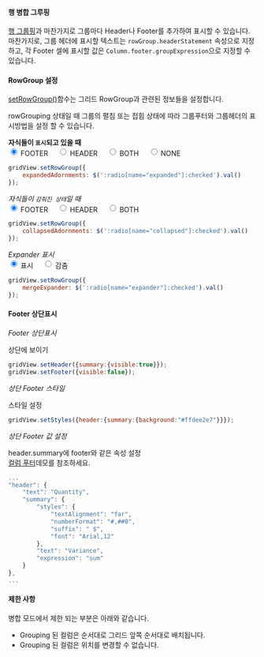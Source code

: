 #### 행 병합 그루핑

 [행 그룹핑](/demo/RowGroup/RowGrouping/)과 마찬가지로 그룹마다 Header나 Footer를 추가하여 표시할 수 있습니다.  
 마찬가지로, 그룹 헤더에 표시할 텍스트는 `rowGroup.headerStatement` 속성으로 지정하고, 각 Footer 셀에 표시할 값은 `Column.footer.groupExpression`으로 지정할 수 있습니다. 


#### RowGroup 설정

[setRowGroup()](http://help.realgrid.com/api/GridBase/setRowGroup/)함수는 그리드 RowGroup과 관련된 정보들을 설정합니다.  

rowGrouping 상태일 때 그룹의 펼침 또는 접힘 상태에 따라 그룹푸터와 그룹헤더의 표시방법을 설정 할 수 있습니다.

**자식들이 `표시`되고 있을 때**  
<input type="radio" name="expanded" value="footer" checked="checked">
<label style="vertical-align:middle">FOOTER</label>&nbsp;&nbsp;&nbsp;&nbsp;
<input type="radio" name="expanded" value="header">
<label style="vertical-align:middle">HEADER</label>&nbsp;&nbsp;&nbsp;&nbsp;
<input type="radio" name="expanded" value="both">
<label style="vertical-align:middle">BOTH</label>&nbsp;&nbsp;&nbsp;&nbsp;
<input type="radio" name="expanded" value="none">
<label style="vertical-align:middle">NONE</label>

```js
gridView.setRowGroup({
    expandedAdornments: $(':radio[name="expanded"]:checked').val()
});
```

*자식들이 `감춰진 상태`일 때*  
<input type="radio" name="collapsed" value="footer" checked="checked">
<label style="vertical-align:middle">FOOTER</label>&nbsp;&nbsp;&nbsp;&nbsp;
<input type="radio" name="collapsed" value="header">
<label style="vertical-align:middle">HEADER</label>&nbsp;&nbsp;&nbsp;&nbsp;
<input type="radio" name="collapsed" value="both">
<label style="vertical-align:middle">BOTH</label>


```js
gridView.setRowGroup({
    collapsedAdornments: $(':radio[name="collapsed"]:checked').val()
});
```

*Expander 표시*   
<input type="radio" name="expander" value="true" checked="checked">
<label style="vertical-align:middle">표시</label>&nbsp;&nbsp;&nbsp;&nbsp;
<input type="radio" name="expander" value="">
<label style="vertical-align:middle">감춤</label>


```js
gridView.setRowGroup({
    mergeExpander: $(':radio[name="expander"]:checked').val()
});
```

#### Footer 상단표시

*Footer 상단표시*

<a class="btn primary small round lowercase" id="btnSetSummary">상단에 보이기</a> 

```js
gridView.setHeader({summary:{visible:true}});
gridView.setFooter({visible:false});
```

*상단 Footer 스타일*

<a class="btn primary small round lowercase" id="btnSetSummaryStyles">스타일 설정</a> 

```js
gridView.setStyles({header:{summary:{background:"#ffdee2e7"}}});
```

*상단 Footer 값 설정*

header.summary에 footer와 같은 속성 설정   
[컬럼 푸터](http://demo.realgrid.com/HeaderAndFooter/ColumnFooter/)데모를 참조하세요.

```js
...
"header": {
    "text": "Quantity",
    "summary": {
        "styles": {
            "textAlignment": "far",
            "numberFormat": "#,##0",
            "suffix": " $",
            "font": "Arial,12"
        },
        "text": "Variance",
        "expression": "sum"
    }
},
...
```



#### 제한 사항

병합 모드에서 제한 되는 부분은 아래와 같습니다.  

* Grouping 된 컬럼은 순서대로 그리드 앞쪽 순서대로 배치됩니다.
* Grouping 된 컬럼은 위치를 변경할 수 없습니다.


<script>
$(":radio[name='expanded']").change(expandedAdornmentsChange);
$(":radio[name='collapsed']").change(collapsedAdornmentsChange);
$(":radio[name='expander']").change(expanderChange);

function expandedAdornmentsChange(e) {
    gridView.setRowGroup({
        expandedAdornments: $(':radio[name="expanded"]:checked').val()
    });
}
 
function collapsedAdornmentsChange(e) {
    gridView.setRowGroup({
        collapsedAdornments: $(':radio[name="collapsed"]:checked').val()
    });
}
 
function expanderChange(e) {
    gridView.setRowGroup({
        mergeExpander: $(':radio[name="expander"]:checked').val()
    });
}

$('#btnSetSummary').click(function() {
    gridView.setHeader({summary:{visible:true}});
    gridView.setFooter({visible:false});
});

$('#btnSetSummaryStyles').click(function() {
    gridView.setStyles({header:{summary:{background:"#ffdee2e7"}}});
});
</script>